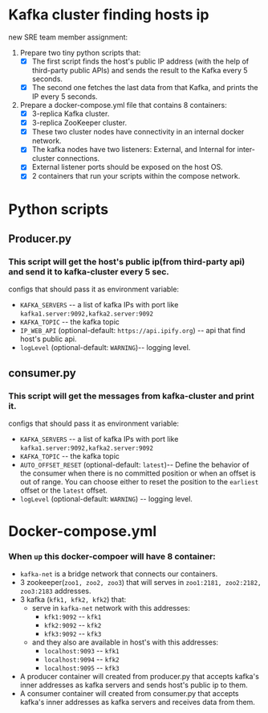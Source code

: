 # Kafka cluster finding hosts ip 
new SRE team member assignment:
1. Prepare two tiny python scripts that:
    - [X] The first script finds the host's public IP address (with the help of third-party public APIs) and sends the result to the Kafka every 5 seconds.
    - [X] The second one fetches the last data from that Kafka, and prints the IP every 5 seconds.
2. Prepare a docker-compose.yml file that contains 8 containers:
    - [X] 3-replica Kafka cluster.
    - [X] 3-replica ZooKeeper cluster.
    - [X] These two cluster nodes have connectivity in an internal docker network.
    - [X] The kafka nodes have two listeners: External, and Internal for inter-cluster connections.
    - [X] External listener ports should be exposed on the host OS.
    - [X] 2 containers that run your scripts within the compose network.

# Python scripts
## Producer.py
### This script will get the host's public ip(from third-party api) and send it to kafka-cluster every 5 sec.
configs that should pass it as environment variable:
- `KAFKA_SERVERS` -- a list of kafka IPs with port like `kafka1.server:9092,kafka2.server:9092`
- `KAFKA_TOPIC` -- the kafka topic
- `IP_WEB_API` (optional-default: `https://api.ipify.org`) -- api that find host's public api. 
- `logLevel` (optional-default: `WARNING`)-- logging level.

## consumer.py
### This script will get the messages from kafka-cluster and print it.
configs that should pass it as environment variable:
- `KAFKA_SERVERS` -- a list of kafka IPs with port like `kafka1.server:9092,kafka2.server:9092`
- `KAFKA_TOPIC` -- the kafka topic
- `AUTO_OFFSET_RESET` (optional-default: `latest`)-- Define the behavior of the consumer when there is no committed position or when an offset is out of range. You can choose either to reset the position to the `earliest` offset or the `latest` offset. 
- `logLevel` (optional-default: `WARNING`) -- logging level. 

# Docker-compose.yml

### When `up` this docker-compoer will have 8 container:
- `kafka-net` is a bridge network that connects our containers. 
- 3 zookeeper(`zoo1, zoo2, zoo3`) that will serves in  `zoo1:2181, zoo2:2182, zoo3:2183` addresses.
- 3 kafka (`kfk1, kfk2, kfk2`) that:
    - serve in `kafka-net` network with this addresses:
        - `kfk1:9092` -- `kfk1`
        - `kfk2:9092` -- `kfk2`
        - `kfk3:9092` -- `kfk3`
    - and they also are available in host's with this addresses:
        - `localhost:9093` -- `kfk1`
        - `localhost:9094` -- `kfk2`
        - `localhost:9095` -- `kfk3`
- A producer container will created from producer.py that accepts kafka's inner addresses as kafka servers and sends host's public ip to them.
- A consumer container will created from consumer.py that accepts kafka's inner addresses as kafka servers and receives data from them.

